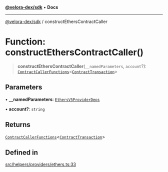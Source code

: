 [**@velora-dex/sdk**](../README.md) • **Docs**

***

[@velora-dex/sdk](../globals.md) / constructEthersContractCaller

# Function: constructEthersContractCaller()

> **constructEthersContractCaller**(`__namedParameters`, `account`?): [`ContractCallerFunctions`](../interfaces/ContractCallerFunctions.md)\<[`ContractTransaction`](../-internal-/interfaces/ContractTransaction.md)\>

## Parameters

• **\_\_namedParameters**: [`EthersV5ProviderDeps`](../interfaces/EthersV5ProviderDeps.md)

• **account?**: `string`

## Returns

[`ContractCallerFunctions`](../interfaces/ContractCallerFunctions.md)\<[`ContractTransaction`](../-internal-/interfaces/ContractTransaction.md)\>

## Defined in

[src/helpers/providers/ethers.ts:33](https://github.com/VeloraDEX/sdk/blob/feat/extend_delta_orders_filtering/src/helpers/providers/ethers.ts#L33)

